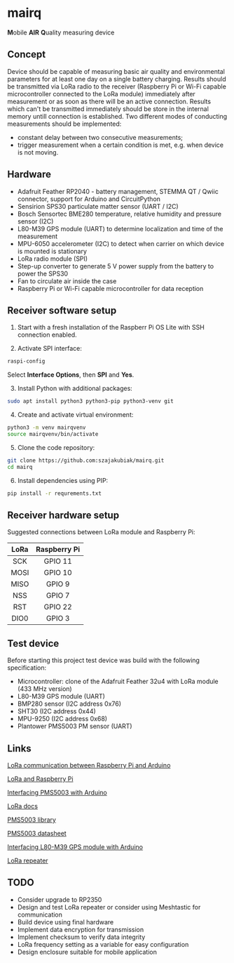 # mairq
 **M**obile **AIR** **Q**uality measuring device

## Concept
Device should be capable of measuring basic air quality and environmental parameters for at least one day on a single battery charging. Results should be transmitted via LoRa radio to the receiver (Raspberry Pi or Wi-Fi capable microcontroller connected to the LoRa module) immediately after measurement or as soon as there will be an active connection. Results which can't be transmitted immediately should be store in the internal memory untill connection is established. Two different modes of conducting measurements should be implemented:
* constant delay between two consecutive measurements;
* trigger measurement when a certain condition is met, e.g. when device is not moving.

## Hardware
* Adafruit Feather RP2040 - battery management, STEMMA QT / Qwiic connector, support for Arduino and CircuitPython
* Sensirion SPS30 particulate matter sensor (UART / I2C)
* Bosch Sensortec BME280 temperature, relative humidity and pressure sensor (I2C)
* L80-M39 GPS module (UART) to determine localization and time of the measurement
* MPU-6050 accelerometer (I2C) to detect when carrier on which device is mounted is stationary
* LoRa radio module (SPI)
* Step-up converter to generate 5 V power supply from the battery to power the SPS30
* Fan to circulate air inside the case
* Raspberry Pi or Wi-Fi capable microcontroller for data reception

## Receiver software setup
1. Start with a fresh installation of the Raspberr Pi OS Lite with SSH connection enabled.

2. Activate SPI interface:
``` bash
raspi-config
```
Select **Interface Options**, then **SPI** and **Yes**.

3. Install Python with additional packages:
``` bash
sudo apt install python3 python3-pip python3-venv git
```

4. Create and activate virtual environment:
``` bash
python3 -m venv mairqvenv
source mairqvenv/bin/activate
```

5. Clone the code repository:
``` bash
git clone https://github.com:szajakubiak/mairq.git
cd mairq
```

6. Install dependencies using PIP:
``` bash
pip install -r requrements.txt
```

## Receiver hardware setup
Suggested connections between LoRa module and Raspberry Pi:

| LoRa   | Raspberry Pi |
| :----: | :----------: |
| SCK    | GPIO 11      |
| MOSI   | GPIO 10      |
| MISO   | GPIO 9       |
| NSS    | GPIO 7       |
| RST    | GPIO 22      |
| DIO0   | GPIO 3       |

## Test device
Before starting this project test device was build with the following specification:

* Microcontroller: clone of the Adafruit Feather 32u4 with LoRa module (433 MHz version)
* L80-M39 GPS module (UART)
* BMP280 sensor (I2C address 0x76)
* SHT30 (I2C address 0x44)
* MPU-9250 (I2C address 0x68)
* Plantower PMS5003 PM sensor (UART)

## Links
[LoRa communication between Raspberry Pi and Arduino](https://circuitdigest.com/microcontroller-projects/raspberry-pi-with-lora-peer-to-peer-communication-with-arduino)

[LoRa and Raspberry Pi](https://learn.adafruit.com/lora-and-lorawan-radio-for-raspberry-pi)

[Interfacing PMS5003 with Arduino](https://forums.adafruit.com/viewtopic.php?t=167487)

[LoRa docs](https://lora.readthedocs.io/en/latest/)

[PMS5003 library](https://github.com/jbanaszczyk/pms5003)

[PMS5003 datasheet](https://www.digikey.jp/htmldatasheets/production/2903006/0/0/1/pms5003-series-manual.html)

[Interfacing L80-M39 GPS module with Arduino](https://how2electronics.com/how-to-interface-quectel-l80-gps-module-with-arduino/)

[LoRa repeater](http://www.daveakerman.com/?p=2469)

## TODO
* Consider upgrade to RP2350
* Design and test LoRa repeater or consider using Meshtastic for communication
* Build device using final hardware
* Implement data encryption for transmission
* Implement checksum to verify data integrity
* LoRa frequency setting as a variable for easy configuration
* Design enclosure suitable for mobile application
